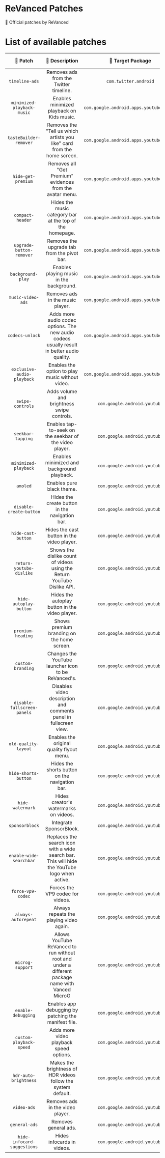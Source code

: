 # ReVanced Patches

🧩 Official patches by ReVanced

# List of available patches

| 💊 Patch | 📜 Description | 🎯 Target Package | 🏹 Target Version |
|:--------:|:--------------:|:-----------------:|:-----------------:|
| `timeline-ads` | Removes ads from the Twitter timeline. | `com.twitter.android` | all |
| `minimized-playback-music` | Enables minimized playback on Kids music. | `com.google.android.apps.youtube.music` | 5.14.53 |
| `tasteBuilder-remover` | Removes the "Tell us which artists you like" card from the home screen. | `com.google.android.apps.youtube.music` | 5.14.53 |
| `hide-get-premium` | Removes all "Get Premium" evidences from the avatar menu. | `com.google.android.apps.youtube.music` | 5.14.53 |
| `compact-header` | Hides the music category bar at the top of the homepage. | `com.google.android.apps.youtube.music` | 5.14.53 |
| `upgrade-button-remover` | Removes the upgrade tab from the pivot bar. | `com.google.android.apps.youtube.music` | 5.14.53 |
| `background-play` | Enables playing music in the background. | `com.google.android.apps.youtube.music` | 5.14.53 |
| `music-video-ads` | Removes ads in the music player. | `com.google.android.apps.youtube.music` | 5.14.53 |
| `codecs-unlock` | Adds more audio codec options. The new audio codecs usually result in better audio quality. | `com.google.android.apps.youtube.music` | 5.14.53 |
| `exclusive-audio-playback` | Enables the option to play music without video. | `com.google.android.apps.youtube.music` | 5.14.53 |
| `swipe-controls` | Adds volume and brightness swipe controls. | `com.google.android.youtube` | 17.28.34 |
| `seekbar-tapping` | Enables tap-to-seek on the seekbar of the video player. | `com.google.android.youtube` | 17.28.34 |
| `minimized-playback` | Enables minimized and background playback. | `com.google.android.youtube` | 17.28.34 |
| `amoled` | Enables pure black theme. | `com.google.android.youtube` | 17.28.34 |
| `disable-create-button` | Hides the create button in the navigation bar. | `com.google.android.youtube` | 17.28.34 |
| `hide-cast-button` | Hides the cast button in the video player. | `com.google.android.youtube` | all |
| `return-youtube-dislike` | Shows the dislike count of videos using the Return YouTube Dislike API. | `com.google.android.youtube` | 17.28.34 |
| `hide-autoplay-button` | Hides the autoplay button in the video player. | `com.google.android.youtube` | 17.28.34 |
| `premium-heading` | Shows premium branding on the home screen. | `com.google.android.youtube` | all |
| `custom-branding` | Changes the YouTube launcher icon to be ReVanced's. | `com.google.android.youtube` | all |
| `disable-fullscreen-panels` | Disables video description and comments panel in fullscreen view. | `com.google.android.youtube` | 17.28.34 |
| `old-quality-layout` | Enables the original quality flyout menu. | `com.google.android.youtube` | 17.28.34 |
| `hide-shorts-button` | Hides the shorts button on the navigation bar. | `com.google.android.youtube` | 17.28.34 |
| `hide-watermark` | Hides creator's watermarks on videos. | `com.google.android.youtube` | 17.28.34 |
| `sponsorblock` | Integrate SponsorBlock. | `com.google.android.youtube` | 17.28.34 |
| `enable-wide-searchbar` | Replaces the search icon with a wide search bar. This will hide the YouTube logo when active. | `com.google.android.youtube` | 17.28.34 |
| `force-vp9-codec` | Forces the VP9 codec for videos. | `com.google.android.youtube` | 17.28.34 |
| `always-autorepeat` | Always repeats the playing video again. | `com.google.android.youtube` | 17.28.34 |
| `microg-support` | Allows YouTube ReVanced to run without root and under a different package name with Vanced MicroG | `com.google.android.youtube` | 17.28.34 |
| `enable-debugging` | Enables app debugging by patching the manifest file. | `com.google.android.youtube` | all |
| `custom-playback-speed` | Adds more video playback speed options. | `com.google.android.youtube` | 17.28.34 |
| `hdr-auto-brightness` | Makes the brightness of HDR videos follow the system default. | `com.google.android.youtube` | 17.28.34 |
| `video-ads` | Removes ads in the video player. | `com.google.android.youtube` | 17.28.34 |
| `general-ads` | Removes general ads. | `com.google.android.youtube` | 17.28.34 |
| `hide-infocard-suggestions` | Hides infocards in videos. | `com.google.android.youtube` | 17.28.34 |

